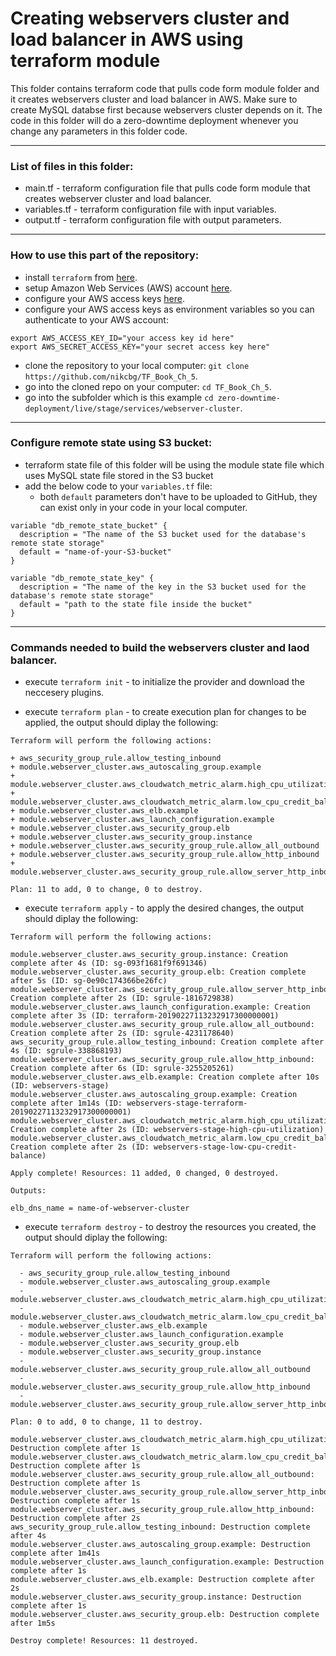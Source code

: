 # Creating webservers cluster and load balancer in AWS using terraform module

This folder contains terraform code that pulls code form module folder and it creates webservers cluster and load balancer in AWS. Make sure to create MySQL databse first because webservers cluster depends on it. The code in this folder will do a zero-downtime deployment whenever you change any parameters in this folder code.

--------------------------------------------------------------------------------------------------------------
### List of files in this folder:
- main.tf - terraform configuration file that pulls code form module that creates webserver cluster and load balancer.
- variables.tf - terraform configuration file with input variables.
- output.tf - terraform configuration file with output parameters.
----------------------------------------------------------------------------------------------------------------------
### How to use this part of the repository:
- install `terraform` from [here](https://www.terraform.io/downloads.html).
- setup Amazon Web Services (AWS) account [here](https://aws.amazon.com/).
- configure your AWS access keys [here](https://docs.aws.amazon.com/general/latest/gr/aws-sec-cred-types.html#access-keys-and-secret-access-keys).
- configure your AWS access keys as environment variables so you can authenticate to your AWS account:

```
export AWS_ACCESS_KEY_ID="your access key id here"
export AWS_SECRET_ACCESS_KEY="your secret access key here"
```
   
- clone the repository to your local computer: `git clone https://github.com/nikcbg/TF_Book_Ch_5`.
- go into the cloned repo on your computer: `cd TF_Book_Ch_5`.
- go into the subfolder which is this example `cd zero-downtime-deployment/live/stage/services/webserver-cluster`.

------------------------------------------------------------------------------------------------------------------

### Configure remote state using S3 bucket:
- terraform state file of this folder will be using the module state file which uses MySQL state file stored in the S3 bucket 
- add the below code to your `variables.tf` file:
   - both `default` parameters don't have to be uploaded to GitHub, they can exist only in your code in your local computer.

```
variable "db_remote_state_bucket" {
  description = "The name of the S3 bucket used for the database's remote state storage"
  default = "name-of-your-S3-bucket"
}

variable "db_remote_state_key" {
  description = "The name of the key in the S3 bucket used for the database's remote state storage"
  default = "path to the state file inside the bucket"
}
```

-------------------------------------------------------------------------------------------------------------------

### Commands needed to build the webservers cluster and laod balancer.
- execute `terraform init` - to initialize the provider and download the neccesery plugins.
  
- execute `terraform plan` - to create execution plan for changes to be applied, the output should diplay the following:

```
Terraform will perform the following actions:

+ aws_security_group_rule.allow_testing_inbound
+ module.webserver_cluster.aws_autoscaling_group.example
+ module.webserver_cluster.aws_cloudwatch_metric_alarm.high_cpu_utilization
+ module.webserver_cluster.aws_cloudwatch_metric_alarm.low_cpu_credit_balance
+ module.webserver_cluster.aws_elb.example
+ module.webserver_cluster.aws_launch_configuration.example
+ module.webserver_cluster.aws_security_group.elb
+ module.webserver_cluster.aws_security_group.instance
+ module.webserver_cluster.aws_security_group_rule.allow_all_outbound
+ module.webserver_cluster.aws_security_group_rule.allow_http_inbound
+ module.webserver_cluster.aws_security_group_rule.allow_server_http_inbound
  
Plan: 11 to add, 0 to change, 0 to destroy.
```
  
- execute `terraform apply` - to apply the desired changes, the output should diplay the following:

```
Terraform will perform the following actions:

module.webserver_cluster.aws_security_group.instance: Creation complete after 4s (ID: sg-093f1681f9f691346)
module.webserver_cluster.aws_security_group.elb: Creation complete after 5s (ID: sg-0e90c174366be26fc)
module.webserver_cluster.aws_security_group_rule.allow_server_http_inbound: Creation complete after 2s (ID: sgrule-1816729838)
module.webserver_cluster.aws_launch_configuration.example: Creation complete after 3s (ID: terraform-20190227113232917300000001)
module.webserver_cluster.aws_security_group_rule.allow_all_outbound: Creation complete after 2s (ID: sgrule-4231178640)
aws_security_group_rule.allow_testing_inbound: Creation complete after 4s (ID: sgrule-338868193)
module.webserver_cluster.aws_security_group_rule.allow_http_inbound: Creation complete after 6s (ID: sgrule-3255205261)
module.webserver_cluster.aws_elb.example: Creation complete after 10s (ID: webservers-stage)
module.webserver_cluster.aws_autoscaling_group.example: Creation complete after 1m14s (ID: webservers-stage-terraform-20190227113232917300000001)
module.webserver_cluster.aws_cloudwatch_metric_alarm.high_cpu_utilization: Creation complete after 2s (ID: webservers-stage-high-cpu-utilization)
module.webserver_cluster.aws_cloudwatch_metric_alarm.low_cpu_credit_balance: Creation complete after 2s (ID: webservers-stage-low-cpu-credit-balance)

Apply complete! Resources: 11 added, 0 changed, 0 destroyed.

Outputs:

elb_dns_name = name-of-webserver-cluster
```
- execute `terraform destroy` - to destroy the resources you created, the output should diplay the following:
  
```
Terraform will perform the following actions:

  - aws_security_group_rule.allow_testing_inbound
  - module.webserver_cluster.aws_autoscaling_group.example
  - module.webserver_cluster.aws_cloudwatch_metric_alarm.high_cpu_utilization
  - module.webserver_cluster.aws_cloudwatch_metric_alarm.low_cpu_credit_balance
  - module.webserver_cluster.aws_elb.example
  - module.webserver_cluster.aws_launch_configuration.example
  - module.webserver_cluster.aws_security_group.elb
  - module.webserver_cluster.aws_security_group.instance
  - module.webserver_cluster.aws_security_group_rule.allow_all_outbound
  - module.webserver_cluster.aws_security_group_rule.allow_http_inbound
  - module.webserver_cluster.aws_security_group_rule.allow_server_http_inbound  
  
Plan: 0 to add, 0 to change, 11 to destroy.

module.webserver_cluster.aws_cloudwatch_metric_alarm.high_cpu_utilization: Destruction complete after 1s
module.webserver_cluster.aws_cloudwatch_metric_alarm.low_cpu_credit_balance: Destruction complete after 1s
module.webserver_cluster.aws_security_group_rule.allow_all_outbound: Destruction complete after 1s
module.webserver_cluster.aws_security_group_rule.allow_server_http_inbound: Destruction complete after 1s
module.webserver_cluster.aws_security_group_rule.allow_http_inbound: Destruction complete after 2s
aws_security_group_rule.allow_testing_inbound: Destruction complete after 4s
module.webserver_cluster.aws_autoscaling_group.example: Destruction complete after 1m41s
module.webserver_cluster.aws_launch_configuration.example: Destruction complete after 1s
module.webserver_cluster.aws_elb.example: Destruction complete after 2s
module.webserver_cluster.aws_security_group.instance: Destruction complete after 1s
module.webserver_cluster.aws_security_group.elb: Destruction complete after 1m5s

Destroy complete! Resources: 11 destroyed.
```
